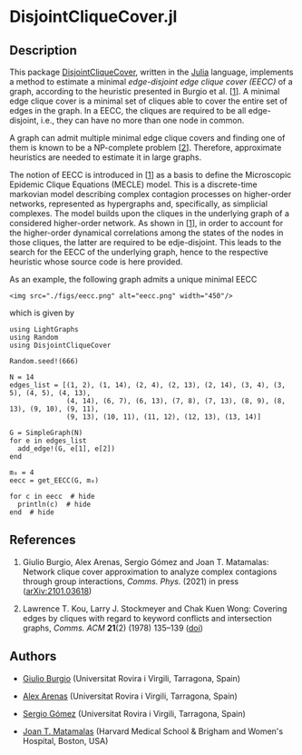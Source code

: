 # DisjointCliqueCover.jl

## Description

This package [DisjointCliqueCover](https://github.com/giubuig/DisjointCliqueCover.jl), written in the [Julia](https://julialang.org) language, implements a method to estimate a minimal _edge-disjoint edge clique cover (EECC)_ of a graph, according to the heuristic presented in Burgio et al. [[1](#Reference-1)]. A minimal edge clique cover is a minimal set of cliques able to cover the entire set of edges in the graph. In a EECC, the cliques are required to be all edge-disjoint, i.e., they can have no more than one node in common.

A graph can admit multiple minimal edge clique covers and finding one of them is known to be a NP-complete problem [[2](#Reference-1)]. Therefore, approximate heuristics are needed to estimate it in large graphs.

The notion of EECC is introduced in [[1](#Reference-1)] as a basis to define the Microscopic Epidemic Clique Equations (MECLE) model. This is a discrete-time markovian model describing complex contagion processes on higher-order networks, represented as hypergraphs and, specifically, as simplicial complexes. The model builds upon the cliques in the underlying graph of a considered higher-order network. As shown in [[1](#Reference-1)], in order to account for the higher-order dynamical correlations among the states of the nodes in those cliques, the latter are required to be edje-disjoint. This leads to the search for the EECC of the underlying graph, hence to the respective heuristic whose source code is here provided.

As an example, the following graph admits a unique minimal EECC

```@raw html
<img src="./figs/eecc.png" alt="eecc.png" width="450"/>
```
which is given by

```@setup gettingstarted
using LightGraphs
using Random
using DisjointCliqueCover

Random.seed!(666)

N = 14
edges_list = [(1, 2), (1, 14), (2, 4), (2, 13), (2, 14), (3, 4), (3, 5), (4, 5), (4, 13),
              (4, 14), (6, 7), (6, 13), (7, 8), (7, 13), (8, 9), (8, 13), (9, 10), (9, 11),
              (9, 13), (10, 11), (11, 12), (12, 13), (13, 14)]

G = SimpleGraph(N)
for e in edges_list
  add_edge!(G, e[1], e[2])
end

m₀ = 4 
eecc = get_EECC(G, m₀)
```

```@example gettingstarted
for c in eecc  # hide
  println(c)  # hide
end  # hide
```

## References

1. Giulio Burgio, Alex Arenas, Sergio Gómez and Joan T. Matamalas: Network clique cover approximation to analyze complex contagions through group interactions, _Comms. Phys._ (2021) in press ([arXiv:2101.03618](https://arxiv.org/abs/2101.03618))

2. Lawrence T. Kou, Larry J. Stockmeyer and Chak Kuen Wong: Covering edges by cliques with regard to keyword conflicts and intersection graphs, _Comms. ACM_ **21**(2) (1978) 135–139 ([doi](https://doi.org/10.1145/359340.359346))


## Authors

- [Giulio Burgio](https://scholar.google.es/citations?user=jnYkpVoAAAAJ) (Universitat Rovira i Virgili, Tarragona, Spain)

- [Alex Arenas](http://deim.urv.cat/alexandre.arenas) (Universitat Rovira i Virgili, Tarragona, Spain)

- [Sergio Gómez](http://deim.urv.cat/~sergio.gomez) (Universitat Rovira i Virgili, Tarragona, Spain)

- [Joan T. Matamalas](https://www.linkedin.com/in/jtmatamalas) (Harvard Medical School & Brigham and Women's Hospital, Boston, USA)
